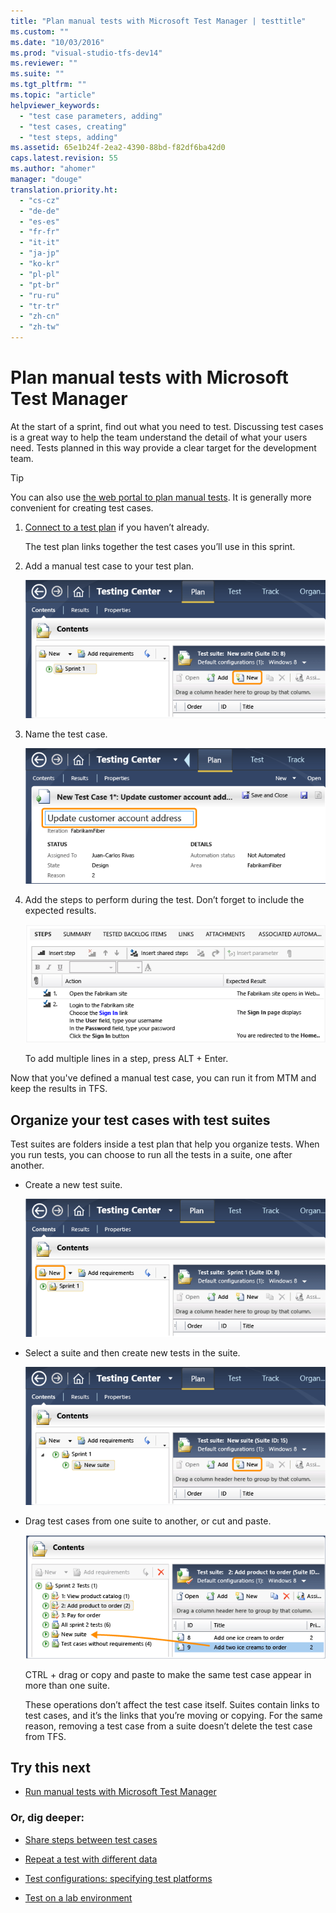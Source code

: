 ```yaml
---
title: "Plan manual tests with Microsoft Test Manager | testtitle"
ms.custom: ""
ms.date: "10/03/2016"
ms.prod: "visual-studio-tfs-dev14"
ms.reviewer: ""
ms.suite: ""
ms.tgt_pltfrm: ""
ms.topic: "article"
helpviewer_keywords: 
  - "test case parameters, adding"
  - "test cases, creating"
  - "test steps, adding"
ms.assetid: 65e1b24f-2ea2-4390-88bd-f82df6ba42d0
caps.latest.revision: 55
ms.author: "ahomer"
manager: "douge"
translation.priority.ht: 
  - "cs-cz"
  - "de-de"
  - "es-es"
  - "fr-fr"
  - "it-it"
  - "ja-jp"
  - "ko-kr"
  - "pl-pl"
  - "pt-br"
  - "ru-ru"
  - "tr-tr"
  - "zh-cn"
  - "zh-tw"
---
```

# Plan manual tests with Microsoft Test Manager
At the start of a sprint, find out what you need to test. Discussing test cases is a great way to help the team understand the detail of what your users need. Tests planned in this way provide a clear target for the development team.  
  
> [!TIP]
>  You can also use [the web portal to plan manual tests](../test/planning-manual-tests-using-the-web-portal.md). It is generally more convenient for creating test cases.  
  
1.  [Connect to a test plan](../test/connect-microsoft-test-manager-to-your-team-project-and-test-plan.md) if you haven’t already.  
  
     The test plan links together the test cases you’ll use in this sprint.  
  
2.  Add a manual test case to your test plan.  
  
     ![Create a test case](../test/media/almp_t_create04.png "ALMP_T_Create04")  
  
3.  Name the test case.  
  
     ![Give the test case a title](../test/media/almp_t_create05.png "ALMP_T_Create05")  
  
4.  Add the steps to perform during the test. Don’t forget to include the expected results.  
  
     ![Define test case steps](../test/media/almp_t_create06.png "ALMP_T_Create06")  
  
     To add multiple lines in a step, press ALT + Enter.  
  
 Now that you've defined a manual test case, you can run it from MTM and keep the results in TFS.  
  
## Organize your test cases with test suites  
 Test suites are folders inside a test plan that help you organize tests. When you run tests, you can choose to run all the tests in a suite, one after another.  
  
-   Create a new test suite.  
  
     ![Creating a new test suite](../test/media/almp_t_newsuite01.png "ALMP_T_newSuite01")  
  
-   Select a suite and then create new tests in the suite.  
  
     ![Create a test case in a suite](../test/media/almp_t_newsuite02.png "ALMP_T_newSuite02")  
  
-   Drag test cases from one suite to another, or cut and paste.  
  
     ![Drag test cases from one suite to another](../test/media/almp_t_dragsuites.png "ALMP_T_dragSuites")  
  
     CTRL + drag or copy and paste to make the same test case appear in more than one suite.  
  
     These operations don’t affect the test case itself. Suites contain links to test cases, and it’s the links that you’re moving or copying. For the same reason, removing a test case from a suite doesn’t delete the test case from TFS.  
  
## Try this next  
  
-   [Run manual tests with Microsoft Test Manager](../test/run-manual-tests-with-microsoft-test-manager.md)  
  
### Or, dig deeper:  
  
-   [Share steps between test cases](../test/share-steps-between-test-cases.md)  
  
-   [Repeat a test with different data](../test/repeat-a-test-with-different-data.md)  
  
-   [Test configurations: specifying test platforms](../test/test-configurations--specifying-test-platforms.md)  
  
-   [Test on a lab environment](../test/test-on-a-lab-environment.md)